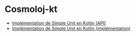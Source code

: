 # Cosmoloj-kt

* [Implémentation de Simple Unit en Kotlin (API)](unit-simple-api/)
* [Implémentation de Simple Unit en Kotlin (implémentation)](unit-simple-impl/)

